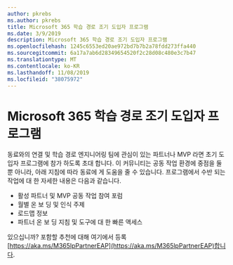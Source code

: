 ```yaml
---
author: pkrebs
ms.author: pkrebs
title: Microsoft 365 학습 경로 조기 도입자 프로그램
ms.date: 3/9/2019
description: Microsoft 365 학습 경로 조기 도입자 프로그램
ms.openlocfilehash: 1245c6553ed20ae972bd7b7b2a78fdd273ffa440
ms.sourcegitcommit: 6a17a7ab6d28349654520f2c28d08c480e3c7b47
ms.translationtype: MT
ms.contentlocale: ko-KR
ms.lasthandoff: 11/08/2019
ms.locfileid: "38075972"
---
```

# <a name="microsoft-365-learning-pathways-early-adopter-program"></a>Microsoft 365 학습 경로 조기 도입자 프로그램

동료와의 연결 및 학습 경로 엔지니어링 팀에 관심이 있는 파트너나 MVP 라면 초기 도입자 프로그램에 참가 하도록 초대 합니다. 이 커뮤니티는 공동 작업 환경에 중점을 둘 뿐 아니라, 아래 지침에 따라 동료에 게 도움을 줄 수 있습니다. 프로그램에서 수반 되는 작업에 대 한 자세한 내용은 다음과 같습니다.  
- 활성 파트너 및 MVP 공동 작업 참여 포럼 
- 월별 온 보 딩 및 인식 주제 
- 로드맵 정보 
- 파트너 온 보 딩 지침 및 도구에 대 한 빠른 액세스 

있으십니까? 포함할 추천에 대해 여기에서 등록 [https://aka.ms/M365lpPartnerEAP](https://aka.ms/M365lpPartnerEAP)합니다.   

